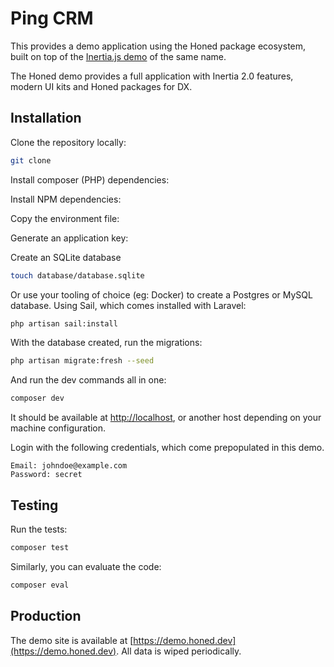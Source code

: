 # Ping CRM

This provides a demo application using the Honed package ecosystem, built on top 
of the [Inertia.js demo](https://demo.inertiajs.com/login) of the same name.

The Honed demo provides a full application with Inertia 2.0 features, modern
UI kits and Honed packages for DX.

## Installation
Clone the repository locally:
```bash
git clone 
```

Install composer (PHP) dependencies:

Install NPM dependencies:

Copy the environment file:

Generate an application key:

Create an SQLite database
```bash
touch database/database.sqlite
```

Or use your tooling of choice (eg: Docker) to create a Postgres or MySQL database.
Using Sail, which comes installed with Laravel:
```bash
php artisan sail:install
```

With the database created, run the migrations:
```bash
php artisan migrate:fresh --seed
```

And run the dev commands all in one:
```bash
composer dev
```

It should be available at [http://localhost](http://localhost), or another
host depending on your machine configuration.

Login with the following credentials, which come prepopulated in this demo.
```
Email: johndoe@example.com
Password: secret
```

## Testing
Run the tests:
```bash
composer test
```

Similarly, you can evaluate the code:
```bash
composer eval
```

## Production
The demo site is available at [https://demo.honed.dev](https://demo.honed.dev).
All data is wiped periodically.
